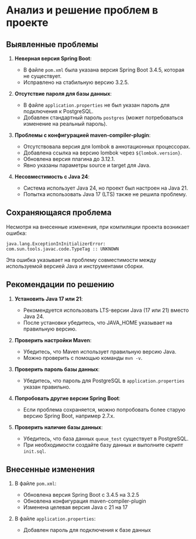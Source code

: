 # Анализ и решение проблем в проекте

## Выявленные проблемы

1. **Неверная версия Spring Boot**:
   - В файле `pom.xml` была указана версия Spring Boot 3.4.5, которая не существует.
   - Исправлено на стабильную версию 3.2.5.

2. **Отсутствие пароля для базы данных**:
   - В файле `application.properties` не был указан пароль для подключения к PostgreSQL.
   - Добавлен стандартный пароль `postgres` (может потребоваться изменение на реальный пароль).

3. **Проблемы с конфигурацией maven-compiler-plugin**:
   - Отсутствовала версия для lombok в аннотационных процессорах.
   - Добавлена ссылка на версию lombok через `${lombok.version}`.
   - Обновлена версия плагина до 3.12.1.
   - Явно указаны параметры source и target для Java.

4. **Несовместимость с Java 24**:
   - Система использует Java 24, но проект был настроен на Java 21.
   - Попытка использовать Java 17 (LTS) также не решила проблему.

## Сохраняющаяся проблема

Несмотря на внесенные изменения, при компиляции проекта возникает ошибка:
```
java.lang.ExceptionInInitializerError: com.sun.tools.javac.code.TypeTag :: UNKNOWN
```

Эта ошибка указывает на проблему совместимости между используемой версией Java и инструментами сборки.

## Рекомендации по решению

1. **Установить Java 17 или 21**:
   - Рекомендуется использовать LTS-версии Java (17 или 21) вместо Java 24.
   - После установки убедитесь, что JAVA_HOME указывает на правильную версию.

2. **Проверить настройки Maven**:
   - Убедитесь, что Maven использует правильную версию Java.
   - Можно проверить с помощью команды `mvn -v`.

3. **Проверить пароль базы данных**:
   - Убедитесь, что пароль для PostgreSQL в `application.properties` указан правильно.

4. **Попробовать другие версии Spring Boot**:
   - Если проблема сохраняется, можно попробовать более старую версию Spring Boot, например 2.7.x.

5. **Проверить наличие базы данных**:
   - Убедитесь, что база данных `queue_test` существует в PostgreSQL.
   - При необходимости создайте базу данных и выполните скрипт `init.sql`.

## Внесенные изменения

1. В файле `pom.xml`:
   - Обновлена версия Spring Boot с 3.4.5 на 3.2.5
   - Обновлена конфигурация maven-compiler-plugin
   - Изменена целевая версия Java с 21 на 17

2. В файле `application.properties`:
   - Добавлен пароль для подключения к базе данных